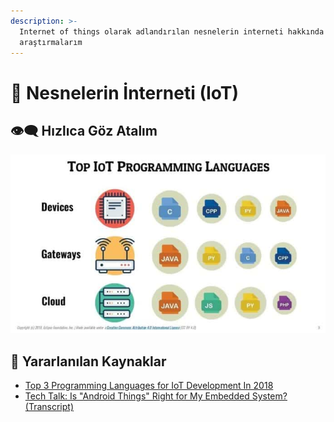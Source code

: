 ```yaml
---
description: >-
  Internet of things olarak adlandırılan nesnelerin interneti hakkında
  araştırmalarım
---
```


# 📶 Nesnelerin İnterneti \(IoT\)

## 👁‍🗨 Hızlıca Göz Atalım

![](../.gitbook/assets/image%20%2811%29.png)

## 🔗 Yararlanılan Kaynaklar

* [Top 3 Programming Languages for IoT Development In 2018](https://www.iotforall.com/2018-top-3-programming-languages-iot-development/)
* [Tech Talk: Is "Android Things" Right for My Embedded System? \(Transcript\)](https://barrgroup.com/tech-talk/android-things)

